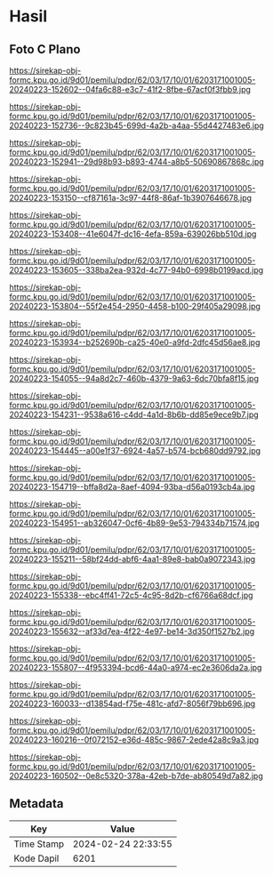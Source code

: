 # Hasil

## Foto C Plano

https://sirekap-obj-formc.kpu.go.id/9d01/pemilu/pdpr/62/03/17/10/01/6203171001005-20240223-152602--04fa6c88-e3c7-41f2-8fbe-67acf0f3fbb9.jpg

https://sirekap-obj-formc.kpu.go.id/9d01/pemilu/pdpr/62/03/17/10/01/6203171001005-20240223-152736--9c823b45-699d-4a2b-a4aa-55d4427483e6.jpg

https://sirekap-obj-formc.kpu.go.id/9d01/pemilu/pdpr/62/03/17/10/01/6203171001005-20240223-152941--29d98b93-b893-4744-a8b5-50690867868c.jpg

https://sirekap-obj-formc.kpu.go.id/9d01/pemilu/pdpr/62/03/17/10/01/6203171001005-20240223-153150--cf87161a-3c97-44f8-86af-1b3907646678.jpg

https://sirekap-obj-formc.kpu.go.id/9d01/pemilu/pdpr/62/03/17/10/01/6203171001005-20240223-153408--41e6047f-dc16-4efa-859a-639026bb510d.jpg

https://sirekap-obj-formc.kpu.go.id/9d01/pemilu/pdpr/62/03/17/10/01/6203171001005-20240223-153605--338ba2ea-932d-4c77-94b0-6998b0199acd.jpg

https://sirekap-obj-formc.kpu.go.id/9d01/pemilu/pdpr/62/03/17/10/01/6203171001005-20240223-153804--55f2e454-2950-4458-b100-29f405a29098.jpg

https://sirekap-obj-formc.kpu.go.id/9d01/pemilu/pdpr/62/03/17/10/01/6203171001005-20240223-153934--b252690b-ca25-40e0-a9fd-2dfc45d56ae8.jpg

https://sirekap-obj-formc.kpu.go.id/9d01/pemilu/pdpr/62/03/17/10/01/6203171001005-20240223-154055--94a8d2c7-460b-4379-9a63-6dc70bfa8f15.jpg

https://sirekap-obj-formc.kpu.go.id/9d01/pemilu/pdpr/62/03/17/10/01/6203171001005-20240223-154231--9538a616-c4dd-4a1d-8b6b-dd85e9ece9b7.jpg

https://sirekap-obj-formc.kpu.go.id/9d01/pemilu/pdpr/62/03/17/10/01/6203171001005-20240223-154445--a00e1f37-6924-4a57-b574-bcb680dd9792.jpg

https://sirekap-obj-formc.kpu.go.id/9d01/pemilu/pdpr/62/03/17/10/01/6203171001005-20240223-154719--bffa8d2a-8aef-4094-93ba-d56a0193cb4a.jpg

https://sirekap-obj-formc.kpu.go.id/9d01/pemilu/pdpr/62/03/17/10/01/6203171001005-20240223-154951--ab326047-0cf6-4b89-9e53-794334b71574.jpg

https://sirekap-obj-formc.kpu.go.id/9d01/pemilu/pdpr/62/03/17/10/01/6203171001005-20240223-155211--58bf24dd-abf6-4aa1-89e8-bab0a9072343.jpg

https://sirekap-obj-formc.kpu.go.id/9d01/pemilu/pdpr/62/03/17/10/01/6203171001005-20240223-155338--ebc4ff41-72c5-4c95-8d2b-cf6766a68dcf.jpg

https://sirekap-obj-formc.kpu.go.id/9d01/pemilu/pdpr/62/03/17/10/01/6203171001005-20240223-155632--af33d7ea-4f22-4e97-be14-3d350f1527b2.jpg

https://sirekap-obj-formc.kpu.go.id/9d01/pemilu/pdpr/62/03/17/10/01/6203171001005-20240223-155807--4f953394-bcd6-44a0-a974-ec2e3606da2a.jpg

https://sirekap-obj-formc.kpu.go.id/9d01/pemilu/pdpr/62/03/17/10/01/6203171001005-20240223-160033--d13854ad-f75e-481c-afd7-8056f79bb696.jpg

https://sirekap-obj-formc.kpu.go.id/9d01/pemilu/pdpr/62/03/17/10/01/6203171001005-20240223-160216--0f072152-e36d-485c-9867-2ede42a8c9a3.jpg

https://sirekap-obj-formc.kpu.go.id/9d01/pemilu/pdpr/62/03/17/10/01/6203171001005-20240223-160502--0e8c5320-378a-42eb-b7de-ab80549d7a82.jpg


## Metadata

| Key        | Value               |
| ---------- | ------------------- |
| Time Stamp | 2024-02-24 22:33:55 |
| Kode Dapil | 6201                |



